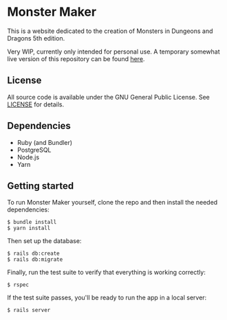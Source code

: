 # Monster Maker

This is a website dedicated to the creation of Monsters in Dungeons and Dragons 5th edition.

Very WIP, currently only intended for personal use. A temporary somewhat live version of this repository can be found [here](https://monstermaker.herokuapp.com/).

## License

All source code is available under the GNU General Public License. See [LICENSE](LICENSE) for details.

## Dependencies

* Ruby (and Bundler)
* PostgreSQL
* Node.js
* Yarn

## Getting started

To run Monster Maker yourself, clone the repo and then install the needed dependencies:
```
$ bundle install
$ yarn install
```
Then set up the database:
```
$ rails db:create
$ rails db:migrate
```
Finally, run the test suite to verify that everything is working correctly:
```
$ rspec
```
If the test suite passes, you'll be ready to run the app in a local server:
```
$ rails server
```

<!--
This README would normally document whatever steps are necessary to get the
application up and running.

Things you may want to cover:

* Ruby version

* System dependencies

* Configuration

* Database creation

* Database initialization

* How to run the test suite

* Services (job queues, cache servers, search engines, etc.)

* Deployment instructions

* ...
-->
